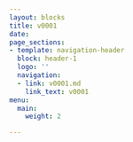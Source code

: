 ```yaml
---
layout: blocks
title: v0001
date: 
page_sections:
- template: navigation-header
  block: header-1
  logo: ''
  navigation:
  - link: v0001.md
    link_text: v0001
menu:
  main:
    weight: 2

---
```

